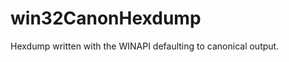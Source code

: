 win32CanonHexdump
=================

Hexdump written with the WINAPI defaulting to canonical output.
